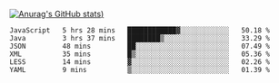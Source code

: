 [![Anurag's GitHub stats](https://github-readme-stats.vercel.app/api?username=Old-Camel&show_icons=true&theme=dark))](https://github.com/anuraghazra/github-readme-stats)
<!--START_SECTION:waka-->

```text
JavaScript   5 hrs 28 mins   ████████████▓░░░░░░░░░░░░   50.18 %
Java         3 hrs 37 mins   ████████▒░░░░░░░░░░░░░░░░   33.29 %
JSON         48 mins         ██░░░░░░░░░░░░░░░░░░░░░░░   07.49 %
XML          35 mins         █▒░░░░░░░░░░░░░░░░░░░░░░░   05.36 %
LESS         14 mins         ▓░░░░░░░░░░░░░░░░░░░░░░░░   02.26 %
YAML         9 mins          ▒░░░░░░░░░░░░░░░░░░░░░░░░   01.39 %
```

<!--END_SECTION:waka-->

